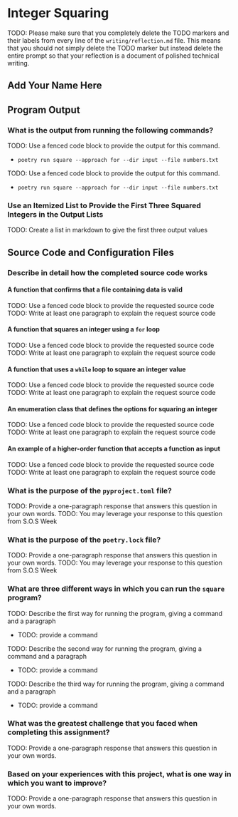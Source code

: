 # Integer Squaring

TODO: Please make sure that you completely delete the TODO markers and
their labels from every line of the `writing/reflection.md` file. This
means that you should not simply delete the TODO marker but instead
delete the entire prompt so that your reflection is a document of
polished technical writing.

## Add Your Name Here

## Program Output

### What is the output from running the following commands?

TODO: Use a fenced code block to provide the output for this command.

- `poetry run square --approach for --dir input --file numbers.txt`

TODO: Use a fenced code block to provide the output for this command.

- `poetry run square --approach for --dir input --file numbers.txt`

### Use an Itemized List to Provide the First Three Squared Integers in the Output Lists

TODO: Create a list in markdown to give the first three output values

## Source Code and Configuration Files

### Describe in detail how the completed source code works

#### A function that confirms that a file containing data is valid

TODO: Use a fenced code block to provide the requested source code
TODO: Write at least one paragraph to explain the request source code

#### A function that squares an integer using a `for` loop

TODO: Use a fenced code block to provide the requested source code
TODO: Write at least one paragraph to explain the request source code

#### A function that uses a `while` loop to square an integer value

TODO: Use a fenced code block to provide the requested source code
TODO: Write at least one paragraph to explain the request source code

#### An enumeration class that defines the options for squaring an integer

TODO: Use a fenced code block to provide the requested source code
TODO: Write at least one paragraph to explain the request source code

#### An example of a higher-order function that accepts a function as input

TODO: Use a fenced code block to provide the requested source code
TODO: Write at least one paragraph to explain the request source code

### What is the purpose of the `pyproject.toml` file?

TODO: Provide a one-paragraph response that answers this question in your own words.
TODO: You may leverage your response to this question from S.O.S Week

### What is the purpose of the `poetry.lock` file?

TODO: Provide a one-paragraph response that answers this question in your own words.
TODO: You may leverage your response to this question from S.O.S Week

### What are three different ways in which you can run the `square` program?

TODO: Describe the first way for running the program, giving a command and a paragraph

- TODO: provide a command

TODO: Describe the second way for running the program, giving a command and a paragraph

- TODO: provide a command

TODO: Describe the third way for running the program, giving a command and a paragraph

- TODO: provide a command

### What was the greatest challenge that you faced when completing this assignment?

TODO: Provide a one-paragraph response that answers this question in your own words.

### Based on your experiences with this project, what is one way in which you want to improve?

TODO: Provide a one-paragraph response that answers this question in your own words.
